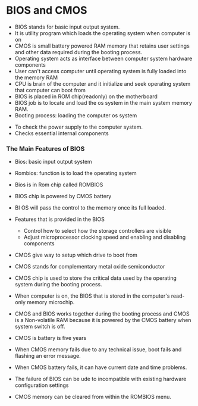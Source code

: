 # BIOS and CMOS

- BIOS stands for basic input output system.
- It is utility program which loads the operating system when computer is on
- CMOS is small battery powered RAM memory that retains user settings and other data required during the booting process.
- Operating system acts as interface between computer system hardware components
- User can't access computer until operating system is fully loaded into the memory RAM
- CPU is brain of the computer and it initialize and seek operating system that computer can boot from
- BIOS is placed in ROM chip(readonly) on the motherboard
- BIOS job is to locate and load the os system in the main system memory RAM.
- Booting process: loading the computer os system
+ To check the power supply to the computer system.
+ Checks essential internal components

### The Main Features of BIOS
- Bios: basic input output system
- Rombios: function is to load the operating system
- Bios is in Rom chip called ROMBIOS
- BIOS chip is powered by CMOS battery

   
- BI OS will pass the control to the memory once its full loaded.
- Features that is provided in the BIOS
    - Control how to select how the storage controllers are visible
    - Adjust microprocessor clocking speed and enabling and disabling components
- CMOS give way to setup which drive to boot from
- CMOS stands for complementary metal oxide semiconductor
- CMOS chip is used to store the critical data used by the operating system during the booting process.
- When computer is on, the BIOS that is stored in the computer's read-only memory microchip.
- CMOS and BIOS works together during the booting process and CMOS  is a Non-volatile RAM because it is powered by the CMOS battery when system switch is off.
- CMOS is battery is five years
- When CMOS memory fails due to any technical issue, boot fails and flashing an error message.
- When CMOS battery fails, it can have current date and time problems.
- The failure of BIOS can be ude to incompatible with existing hardware configuration settings
- CMOS memory can be cleared from within the ROMBIOS menu. 